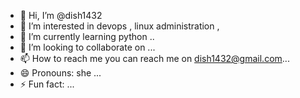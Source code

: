 - 👋 Hi, I’m @dish1432
- 👀 I’m interested in devops , linux administration , 
- 🌱 I’m currently learning python ..
- 💞️ I’m looking to collaborate on ...
- 📫 How to reach me  you can reach me on dish1432@gmail.com...
- 😄 Pronouns: she ...
- ⚡ Fun fact: ...

<!---
dish1432/dish1432 is a ✨ special ✨ repository because its `README.md` (this file) appears on your GitHub profile.
You can click the Preview link to take a look at your changes.
--->
